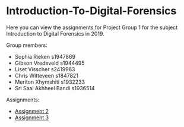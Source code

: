# Introduction-To-Digital-Forensics
Here you can view the assignments for Project Group 1 for the subject Introduction to Digital Forensics in 2019.

Group members:
 - Sophia Rieken s1947869
 - Gibson Vredeveld s1944495
 - Liset Visscher s2419963
 - Chris Witteveen s1847821
 - Meriton Xhymshiti s1932233
 - Sri Saai Akhheel Bandi s1936514


Assignments:
 - [Assignment 2](assignment2/assignment2.ipynb)
 - [Assignment 3](assignment3/assignment3.ipynb)